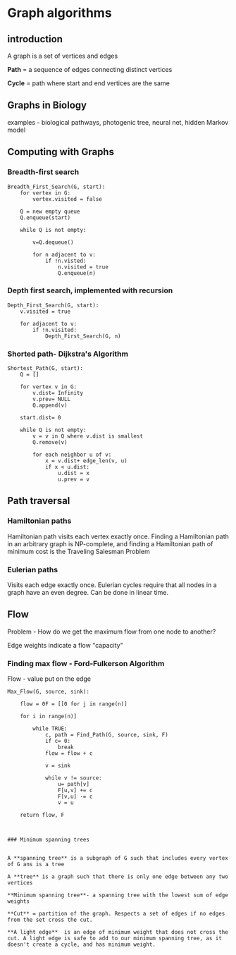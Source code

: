 # Graph algorithms

## introduction 

A graph is a set of vertices and edges 


**Path** = a sequence of edges connecting distinct vertices 


**Cycle** = path where start and end vertices are the same 


## Graphs in Biology 


examples - biological pathways, photogenic tree, neural net, hidden Markov model  


## Computing with Graphs 

### Breadth-first search 

```
Breadth_First_Search(G, start): 
	for vertex in G: 
		vertex.visited = false 

	Q = new empty queue 
	Q.enqueue(start)

	while Q is not empty: 

		v=Q.dequeue() 

		for n adjacent to v: 
			if !n.visted: 
				n.visited = true 
				Q.enqueue(n) 
```


### Depth first search, implemented with recursion 

```
Depth_First_Search(G, start): 
	v.visited = true 

	for adjacent to v: 
		if !n.visited: 
			Depth_First_Search(G, n)
``` 


### Shorted path- Dijkstra's Algorithm 

```
Shortest_Path(G, start):	
	Q = []

	for vertex v in G:
		v.dist= Infinity
		v.prev= NULL
		Q.append(v)

	start.dist= 0

	while Q is not empty:
		v = v in Q where v.dist is smallest
		Q.remove(v)

		for each neighbor u of v:
			x = v.dist+ edge_len(v, u)
			if x < u.dist:
				u.dist = x
				u.prev = v
```

## Path traversal 

### Hamiltonian paths
Hamiltonian path visits each vertex exactly once. Finding a Hamiltonian path in an arbitrary graph is NP-complete, and finding a Hamiltonian path of minimum cost is the Traveling Salesman Problem 


### Eulerian paths 
Visits each edge exactly once. Eulerian cycles require that all nodes in a graph have an even degree. Can be done in linear time. 


## Flow 


Problem - How do we get the maximum flow from one node to another? 


Edge weights indicate a flow "capacity"


### Finding max flow - Ford-Fulkerson Algorithm 


Flow - value put on the edge 

```
Max_Flow(G, source, sink):
	
	flow = 0F = [[0 for j in range(n)] 
	
	for i in range(n)]

		while TRUE:
			c, path = Find_Path(G, source, sink, F)
			if c= 0:
				break
			flow = flow + c
			
			v = sink

			while v != source:
				u= path[v]
				F[u,v] += c
				F[v,u] -= c
				v = u

	return flow, F



### Minimum spanning trees 


A **spanning tree** is a subgraph of G such that includes every vertex of G ans is a tree 

A **tree** is a graph such that there is only one edge between any two vertices 

**Minimum spanning tree**- a spanning tree with the lowest sum of edge weights

**Cut** = partition of the graph. Respects a set of edges if no edges from the set cross the cut. 

**A light edge**  is an edge of minimum weight that does not cross the cut. A light edge is safe to add to our minimum spanning tree, as it doesn't create a cycle, and has minimum weight. 












